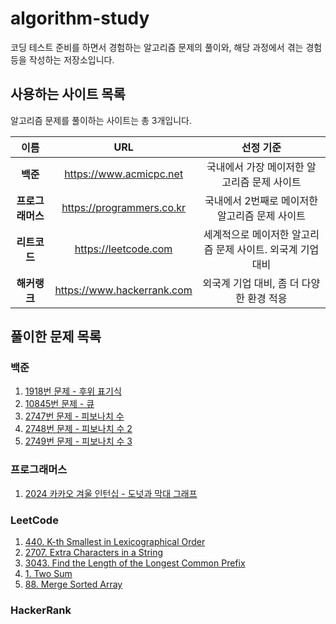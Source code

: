 # algorithm-study

코딩 테스트 준비를 하면서 경험하는 알고리즘 문제의 풀이와, 해당 과정에서 겪는 경험 등을 작성하는 저장소입니다.

## 사용하는 사이트 목록

알고리즘 문제를 풀이하는 사이트는 총 3개입니다.

|     이름     |            URL             |               선정 기준               |
|:----------:|:--------------------------:|:---------------------------------:|
|   **백준**   |  https://www.acmicpc.net   |     국내에서 가장 메이저한 알고리즘 문제 사이트      |
| **프로그래머스** | https://programmers.co.kr  |    국내에서 2번째로 메이저한 알고리즘 문제 사이트     |
|  **리트코드**  |    https://leetcode.com    | 세계적으로 메이저한 알고리즘 문제 사이트. 외국계 기업 대비 |
|  **해커랭크**  | https://www.hackerrank.com |     외국계 기업 대비, 좀 더 다양한 환경 적응      |

## 풀이한 문제 목록

### 백준

<ol>
  <li><a href="https://www.acmicpc.net/problem/1918">1918번 문제 - 후위 표기식</a></li>
  <li><a href="https://www.acmicpc.net/problem/10845">10845번 문제 - 큐</a></li>
  <li><a href="https://www.acmicpc.net/problem/2747">2747번 문제 - 피보나치 수</a></li>
  <li><a href="https://www.acmicpc.net/problem/2748">2748번 문제 - 피보나치 수 2</a></li>
  <li><a href="https://www.acmicpc.net/problem/2749">2749번 문제 - 피보나치 수 3</a></li>
</ol>

### 프로그래머스

<ol>
  <li><a href="https://school.programmers.co.kr/learn/courses/30/lessons/258711">2024 카카오 겨울 인턴십 - 도넛과 막대 그래프</a></li>
</ol>

### LeetCode

<ol>
  <li><a href="https://leetcode.com/problems/k-th-smallest-in-lexicographical-order/description/">440. K-th Smallest in Lexicographical Order</a></li>
  <li><a href="https://leetcode.com/problems/extra-characters-in-a-string/description/">2707. Extra Characters in a String</a></li>
  <li><a href="https://leetcode.com/problems/find-the-length-of-the-longest-common-prefix/description/">3043. Find the Length of the Longest Common Prefix</a></li>
  <li><a href="https://leetcode.com/problems/two-sum/description/">1. Two Sum</a></li>
  <li><a href="https://leetcode.com/problems/merge-sorted-array/description/">88. Merge Sorted Array</a></li>
</ol>

### HackerRank

